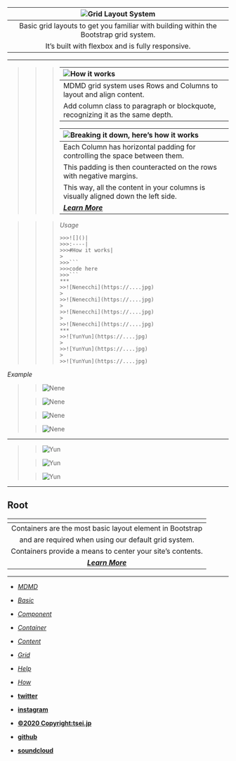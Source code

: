 ![Grid Layout System]()|  
:-:|  
Basic grid layouts to get you familiar with building within the Bootstrap grid system.|  
It’s built with flexbox and is fully responsive.|  

***

>>> ![How it works]()|  
>>> :-|  
>>> MDMD grid system uses Rows and Columns to layout and align content.|  
>>> Add column class to paragraph or blockquote, recognizing it as the same depth.|
>>>
>>>  
>>>  
>>> ![Breaking it down, here’s how it works]()|  
>>> :-|  
>>> Each Column has horizontal padding for controlling the space between them.|  
>>> This padding is then counteracted on the rows with negative margins.|  
>>> This way, all the content in your columns is visually aligned down the left side.|  
>>> [___Learn More___](https://mdbootstrap.com/docs/react/layout/grid-usage/)|  


>
>>>_Usage_
>>>```
>>>>>>![]()|  
>>>>>>:----|  
>>>>>>#How it works|
>>>>
>>>>>>```
>>>>>>code here
>>>>>>```
>>>***
>>>>>![Nenecchi](https://....jpg)
>>>>
>>>>>![Nenecchi](https://....jpg)
>>>>
>>>>>![Nenecchi](https://....jpg)
>>>>
>>>>>![Nenecchi](https://....jpg)
>>>***
>>>>>![YunYun](https://....jpg)
>>>>
>>>>>![YunYun](https://....jpg)
>>>>
>>>>>![YunYun](https://....jpg)
>>>```


_Example_

>>![Nene](https://res.cloudinary.com/dpimrj9cp/image/upload/v1586172431/IMG_4674.jpg)
>
>>![Nene](https://res.cloudinary.com/dpimrj9cp/image/upload/v1586172431/IMG_4674.jpg)
>
>>![Nene](https://res.cloudinary.com/dpimrj9cp/image/upload/v1586172431/IMG_4674.jpg)
>
>>![Nene](https://res.cloudinary.com/dpimrj9cp/image/upload/v1586172431/IMG_4674.jpg)

***

>>![Yun](https://res.cloudinary.com/dpimrj9cp/image/upload/v1586172431/IMG_4671.jpg)
>
>>![Yun](https://res.cloudinary.com/dpimrj9cp/image/upload/v1586172431/IMG_4671.jpg)
>
>>![Yun](https://res.cloudinary.com/dpimrj9cp/image/upload/v1586172431/IMG_4671.jpg)

***

## Root

![]()|  
:-:|  
Containers are the most basic layout element in Bootstrap|  
and are required when using our default grid system.|  
Containers provide a means to center your site’s contents.|  
[___Learn More___](https://mdbootstrap.com/docs/react/layout/overview/)|  

***

- [_MDMD_](/about)
- [_Basic_](/basic)
- [_Component_](/component)
- [_Container_](/container)
- [_Content_](/content)
- [_Grid_](/grid)
- [_Help_](/help)
- [_How_](/how)


- [__twitter__](https://twitter.com/tseijp)
- [__instagram__](https://instagram.com/tseijp)
- [__©2020 Copyright:tsei.jp__](https://tsei.jp)
- [__github__](https://github.com/tseijp)
- [__soundcloud__](https://soundcloud.com/tsei)
